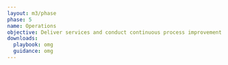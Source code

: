 ```yaml
---
layout: m3/phase
phase: 5
name: Operations
objective: Deliver services and conduct continuous process improvement.
downloads:
  playbook: omg
  guidance: omg
---
```

